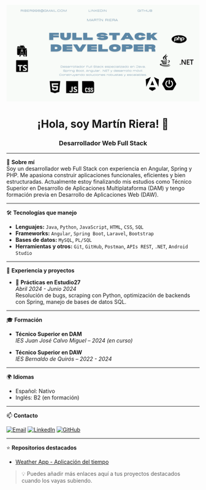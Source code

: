 <p align="center">
  <img src="https://github.com/MdRIERA/MdRIERA/blob/main/bannerGithub.png" alt="Martín Riera - Full Stack Developer" />
</p>

<h1 align="center">¡Hola, soy Martín Riera! 👋</h1>
<h3 align="center">Desarrollador Web Full Stack</h3>

---

🎯 **Sobre mí**  
Soy un desarrollador web Full Stack con experiencia en Angular, Spring y PHP. Me apasiona construir aplicaciones funcionales, eficientes y bien estructuradas. Actualmente estoy finalizando mis estudios como Técnico Superior en Desarrollo de Aplicaciones Multiplataforma (DAM) y tengo formación previa en Desarrollo de Aplicaciones Web (DAW).

---

🛠️ **Tecnologías que manejo**

- **Lenguajes:** `Java`, `Python`, `JavaScript`, `HTML`, `CSS`, `SQL`
- **Frameworks:** `Angular`, `Spring Boot`, `Laravel`, `Bootstrap`
- **Bases de datos:** `MySQL`, `PL/SQL`
- **Herramientas y otros:** `Git`, `GitHub`, `Postman`, `APIs REST`, `.NET`, `Android Studio`

---

🚀 **Experiencia y proyectos**

- 💼 **Prácticas en Estudio27**  
  _Abril 2024 - Junio 2024_  
  Resolución de bugs, scraping con Python, optimización de backends con Spring, manejo de bases de datos SQL.

---

🎓 **Formación**

- **Técnico Superior en DAM**  
  _IES Juan José Calvo Miguel – 2024 (en curso)_

- **Técnico Superior en DAW**  
  _IES Bernaldo de Quirós – 2022 - 2024_

---

🌍 **Idiomas**

- Español: Nativo  
- Inglés: B2 (en formación)

---

📫 **Contacto**

[![Email](https://img.shields.io/badge/Email-riber998@gmail.com-blue?style=flat&logo=gmail)](mailto:riber998@gmail.com)
[![LinkedIn](https://img.shields.io/badge/LinkedIn-Martín_Riera-blue?style=flat&logo=linkedin)](https://www.linkedin.com/in/martin-riera-bernardo-b26026257/)
[![GitHub](https://img.shields.io/badge/GitHub-MdRIERA-black?style=flat&logo=github)](https://github.com/MdRIERA)

---

⭐ **Repositorios destacados**

- [Weather App - Aplicación del tiempo](https://github.com/MdRIERA/weather-app)

> 💡 Puedes añadir más enlaces aquí a tus proyectos destacados cuando los vayas subiendo.
